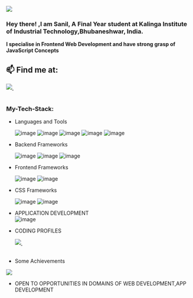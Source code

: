 

![](https://komarev.com/ghpvc/?username=singhster7&color=green)

<h3>
 
Hey there! ,I am Sanil, 
 A Final Year student at Kalinga Institute of Industrial Technology,Bhubaneshwar, India. 
 

</h3>  
<strong> 
 I specialise in Frontend Web Development and have strong grasp of JavaScript Concepts</strong>

  
## 📫 Find me at:

<table>
  <tr>
    <a href="https://www.linkedin.com/in/sanil-singh-3b7b0a225/">
    <img src="https://img.shields.io/badge/linkedin-%230077B5.svg?&style=for-the-badge&logo=linkedin&logoColor=white" />
  </a>&nbsp;&nbsp;
  

    



</table>



### My-Tech-Stack:
* Languages and Tools

  ![image](https://img.shields.io/badge/C-00599C?style=for-the-badge&logo=c%2B%2B&logoColor=white)
  ![image](https://img.shields.io/badge/Javascript-F7DF1E?style=for-the-badge&logo=Javascript&logoColor=black)
  ![image](https://img.shields.io/badge/C++-FF6C37?style=for-the-badge&logo=C&logoColor=white)
   ![image](https://img.shields.io/badge/CSS3-1572B6?style=for-the-badge&logo=css3&logoColor=white)
    ![image](https://img.shields.io/badge/HTML5-E34F26?style=for-the-badge&logo=html5&logoColor=white)



* Backend Frameworks


  ![image](https://img.shields.io/badge/Node.js-339933?style=for-the-badge&logo=nodedotjs&logoColor=white)
  ![image](https://img.shields.io/badge/Express.js-000000?style=for-the-badge&logo=express&logoColor=white)
  ![image](https://img.shields.io/badge/json%20web%20tokens-323330?style=for-the-badge&logo=json-web-tokens&logoColor=pink)
  

 
* Frontend Frameworks


  ![image](https://img.shields.io/badge/next.js-000000?style=for-the-badge&logo=nextdotjs&logoColor=white)
  ![image](https://img.shields.io/badge/React-20232A?style=for-the-badge&logo=react&logoColor=61DAFB)
  
* CSS Frameworks


    ![image](https://img.shields.io/badge/Tailwind_CSS-38B2AC?style=for-the-badge&logo=tailwind-css&logoColor=white)
    ![image](https://img.shields.io/badge/Bootstrap-563D7C?style=for-the-badge&logo=bootstrap&logoColor=white)


* APPLICATION DEVELOPMENT  
 ![image](https://img.shields.io/badge/Kotlin-563D7C?style=for-the-badge&logo=Kotlin&logoColor=white)

* CODING PROFILES
  <table>
  <tr>
     <a href="https://leetcode.com/SanilSINGH/">
    <img src="https://img.shields.io/badge/-LeetCode-FFA116?style=for-the-badge&logo=LeetCode&logoColor=black" />
     </a>&nbsp;&nbsp;
    
     
    
   </table>

* Some Achievements


![](https://github-profile-summary-cards.vercel.app/api/cards/profile-details?username=singhster7&theme=solarized_dark)

* OPEN TO OPPORTUNITIES IN DOMAINS OF WEB DEVELOPMENT,APP DEVELOPMENT

